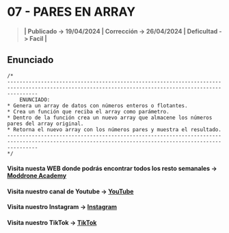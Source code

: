 # 07 - PARES EN ARRAY

> #### | Publicado -> 19/04/2024 | Corrección -> 26/04/2024 | Deficultad -> Facil |

## Enunciado
```
/*
------------------------------------------------------------------------------------------------------------------------------------------------------
    ENUNCIADO:
* Genera un array de datos con números enteros o flotantes.
* Crea un función que reciba el array como parámetro.
* Dentro de la función crea un nuevo array que almacene los números pares del array original.
* Retorna el nuevo array con los números pares y muestra el resultado.
------------------------------------------------------------------------------------------------------------------------------------------------------
*/ 
```
#### Visita nuesta WEB donde podrás encontrar todos los resto semanales -> [Moddrone Academy](https://moddroneacademy.com/index.php/python/)

#### Visita nuestro canal de Youtube -> [YouTube](https://www.youtube.com/@Moddrone)

#### Visita nuestro Instagram -> [Instagram](https://www.instagram.com/moddrone/)

#### Visita nuestro TikTok -> [TikTok](https://www.tiktok.com/@moddrone)